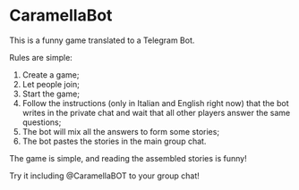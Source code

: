 # CaramellaBot

This is a funny game translated to a Telegram Bot.

Rules are simple:
1. Create a game;
2. Let people join;
3. Start the game;
4. Follow the instructions (only in Italian and English right now) that the bot writes in the private chat and wait that all other players answer the same questions;
5. The bot will mix all the answers to form some stories;
6. The bot pastes the stories in the main group chat.

The game is simple, and reading the assembled stories is funny!

Try it including @CaramellaBOT to your group chat!